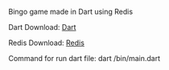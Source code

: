 Bingo game made in Dart using Redis

Dart Download:
[Dart](https://dart.dev/get-dart)

Redis Download:
[Redis](https://redis.io/download)

Command for run dart file:
dart /bin/main.dart



